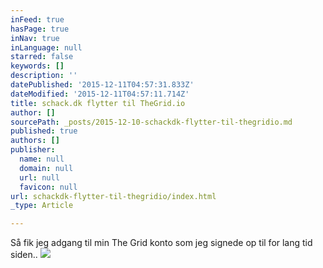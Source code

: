 ```yaml
---
inFeed: true
hasPage: true
inNav: true
inLanguage: null
starred: false
keywords: []
description: ''
datePublished: '2015-12-11T04:57:31.833Z'
dateModified: '2015-12-11T04:57:11.714Z'
title: schack.dk flytter til TheGrid.io
author: []
sourcePath: _posts/2015-12-10-schackdk-flytter-til-thegridio.md
published: true
authors: []
publisher:
  name: null
  domain: null
  url: null
  favicon: null
url: schackdk-flytter-til-thegridio/index.html
_type: Article

---
```

Så fik jeg adgang til min The Grid konto som jeg signede op til for lang tid siden..
![](https://the-grid-user-content.s3-us-west-2.amazonaws.com/2e1b7927-cddc-4880-b0e0-57f6ba2731d3.png)